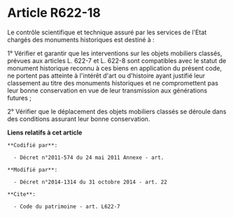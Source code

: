 # Article R622-18

Le contrôle scientifique et technique assuré par les services de l'Etat chargés des monuments historiques est destiné à : 

1° Vérifier et garantir que les interventions sur les objets mobiliers classés, prévues aux articles L. 622-7 et L. 622-8
sont compatibles avec le statut de monument historique reconnu à ces biens en application du présent code, ne portent pas
atteinte à l'intérêt d'art ou d'histoire ayant justifié leur classement au titre des monuments historiques et ne
compromettent pas leur bonne conservation en vue de leur transmission aux générations futures ; 

2° Vérifier que le déplacement des objets mobiliers classés se déroule dans des conditions assurant leur bonne conservation.

**Liens relatifs à cet article**

	**Codifié par**:

	  - Décret n°2011-574 du 24 mai 2011 Annexe - art.

	**Modifié par**:

	  - Décret n°2014-1314 du 31 octobre 2014 - art. 22

	**Cite**:

	  - Code du patrimoine - art. L622-7
